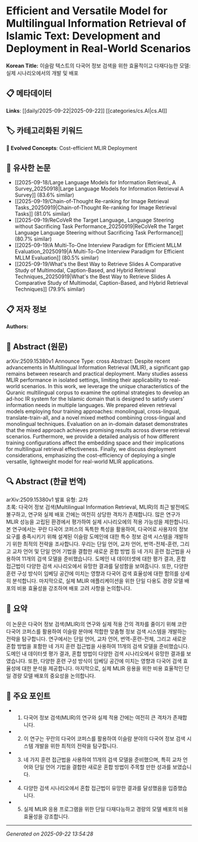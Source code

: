 # Efficient and Versatile Model for Multilingual Information Retrieval of Islamic Text: Development and Deployment in Real-World Scenarios

**Korean Title:** 이슬람 텍스트의 다국어 정보 검색을 위한 효율적이고 다재다능한 모델: 실제 시나리오에서의 개발 및 배포

## 📋 메타데이터

**Links**: [[daily/2025-09-22|2025-09-22]] [[categories/cs.AI|cs.AI]]

## 🏷️ 카테고리화된 키워드
**🚀 Evolved Concepts**: Cost-efficient MLIR Deployment

## 🔗 유사한 논문
- [[2025-09-18/Large Language Models for Information Retrieval_ A Survey_20250918|Large Language Models for Information Retrieval A Survey]] (83.6% similar)
- [[2025-09-19/Chain-of-Thought Re-ranking for Image Retrieval Tasks_20250919|Chain-of-Thought Re-ranking for Image Retrieval Tasks]] (81.0% similar)
- [[2025-09-19/ReCoVeR the Target Language_ Language Steering without Sacrificing Task Performance_20250919|ReCoVeR the Target Language Language Steering without Sacrificing Task Performance]] (80.7% similar)
- [[2025-09-19/A Multi-To-One Interview Paradigm for Efficient MLLM Evaluation_20250919|A Multi-To-One Interview Paradigm for Efficient MLLM Evaluation]] (80.5% similar)
- [[2025-09-19/What's the Best Way to Retrieve Slides A Comparative Study of Multimodal, Caption-Based, and Hybrid Retrieval Techniques_20250919|What's the Best Way to Retrieve Slides A Comparative Study of Multimodal, Caption-Based, and Hybrid Retrieval Techniques]] (79.9% similar)

## 📋 저자 정보

**Authors:** 

## 📄 Abstract (원문)

arXiv:2509.15380v1 Announce Type: cross 
Abstract: Despite recent advancements in Multilingual Information Retrieval (MLIR), a significant gap remains between research and practical deployment. Many studies assess MLIR performance in isolated settings, limiting their applicability to real-world scenarios. In this work, we leverage the unique characteristics of the Quranic multilingual corpus to examine the optimal strategies to develop an ad-hoc IR system for the Islamic domain that is designed to satisfy users' information needs in multiple languages. We prepared eleven retrieval models employing four training approaches: monolingual, cross-lingual, translate-train-all, and a novel mixed method combining cross-lingual and monolingual techniques. Evaluation on an in-domain dataset demonstrates that the mixed approach achieves promising results across diverse retrieval scenarios. Furthermore, we provide a detailed analysis of how different training configurations affect the embedding space and their implications for multilingual retrieval effectiveness. Finally, we discuss deployment considerations, emphasizing the cost-efficiency of deploying a single versatile, lightweight model for real-world MLIR applications.

## 🔍 Abstract (한글 번역)

arXiv:2509.15380v1 발표 유형: 교차  
초록: 다국어 정보 검색(Multilingual Information Retrieval, MLIR)의 최근 발전에도 불구하고, 연구와 실제 배포 간에는 여전히 상당한 격차가 존재합니다. 많은 연구가 MLIR 성능을 고립된 환경에서 평가하여 실제 시나리오에의 적용 가능성을 제한합니다. 본 연구에서는 꾸란 다국어 코퍼스의 독특한 특성을 활용하여, 다국어로 사용자의 정보 요구를 충족시키기 위해 설계된 이슬람 도메인에 대한 특수 정보 검색 시스템을 개발하기 위한 최적의 전략을 조사합니다. 우리는 단일 언어, 교차 언어, 번역-전체-훈련, 그리고 교차 언어 및 단일 언어 기법을 결합한 새로운 혼합 방법 등 네 가지 훈련 접근법을 사용하여 11개의 검색 모델을 준비했습니다. 도메인 내 데이터셋에 대한 평가 결과, 혼합 접근법이 다양한 검색 시나리오에서 유망한 결과를 달성함을 보여줍니다. 또한, 다양한 훈련 구성 방식이 임베딩 공간에 미치는 영향과 다국어 검색 효율성에 대한 함의를 상세히 분석합니다. 마지막으로, 실제 MLIR 애플리케이션을 위한 단일 다용도 경량 모델 배포의 비용 효율성을 강조하며 배포 고려 사항을 논의합니다.

## 📝 요약

이 논문은 다국어 정보 검색(MLIR)의 연구와 실제 적용 간의 격차를 줄이기 위해 코란 다국어 코퍼스를 활용하여 이슬람 분야에 적합한 맞춤형 정보 검색 시스템을 개발하는 전략을 탐구합니다. 연구에서는 단일 언어, 교차 언어, 번역-훈련-전체, 그리고 새로운 혼합 방법을 포함한 네 가지 훈련 접근법을 사용하여 11개의 검색 모델을 준비했습니다. 도메인 내 데이터셋 평가 결과, 혼합 방법이 다양한 검색 시나리오에서 유망한 결과를 보였습니다. 또한, 다양한 훈련 구성 방식이 임베딩 공간에 미치는 영향과 다국어 검색 효율성에 대한 분석을 제공합니다. 마지막으로, 실제 MLIR 응용을 위한 비용 효율적인 단일 경량 모델 배포의 중요성을 논의합니다.

## 🎯 주요 포인트

- 1. 다국어 정보 검색(MLIR)의 연구와 실제 적용 간에는 여전히 큰 격차가 존재합니다.

- 2. 이 연구는 꾸란의 다국어 코퍼스를 활용하여 이슬람 분야의 다국어 정보 검색 시스템 개발을 위한 최적의 전략을 탐구합니다.

- 3. 네 가지 훈련 접근법을 사용하여 11개의 검색 모델을 준비했으며, 특히 교차 언어와 단일 언어 기법을 결합한 새로운 혼합 방법이 주목할 만한 성과를 보였습니다.

- 4. 다양한 검색 시나리오에서 혼합 접근법이 유망한 결과를 달성했음을 입증했습니다.

- 5. 실제 MLIR 응용 프로그램을 위한 단일 다재다능하고 경량의 모델 배포의 비용 효율성을 강조합니다.

---

*Generated on 2025-09-22 13:54:28*